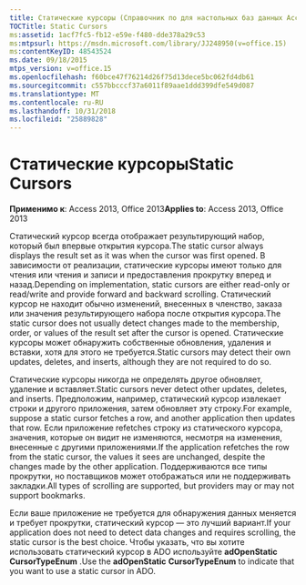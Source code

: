 ```yaml
---
title: Статические курсоры (Справочник по для настольных баз данных Access)
TOCTitle: Static Cursors
ms:assetid: 1acf7fc5-fb12-e59e-f480-dde378a29c53
ms:mtpsurl: https://msdn.microsoft.com/library/JJ248950(v=office.15)
ms:contentKeyID: 48543524
ms.date: 09/18/2015
mtps_version: v=office.15
ms.openlocfilehash: f60bce47f76214d26f75d13dece5bc062fd4db61
ms.sourcegitcommit: c557bbcccf37a6011f89aae1ddd399dfe549d087
ms.translationtype: MT
ms.contentlocale: ru-RU
ms.lasthandoff: 10/31/2018
ms.locfileid: "25889828"
---
```

# <a name="static-cursors"></a><span data-ttu-id="31bea-102">Статические курсоры</span><span class="sxs-lookup"><span data-stu-id="31bea-102">Static Cursors</span></span>


<span data-ttu-id="31bea-103">**Применимо к**: Access 2013, Office 2013</span><span class="sxs-lookup"><span data-stu-id="31bea-103">**Applies to**: Access 2013, Office 2013</span></span>

<span data-ttu-id="31bea-104">Статический курсор всегда отображает результирующий набор, который был впервые открытия курсора.</span><span class="sxs-lookup"><span data-stu-id="31bea-104">The static cursor always displays the result set as it was when the cursor was first opened.</span></span> <span data-ttu-id="31bea-105">В зависимости от реализации, статические курсоры имеют только для чтения или чтения и записи и предоставления прокрутку вперед и назад.</span><span class="sxs-lookup"><span data-stu-id="31bea-105">Depending on implementation, static cursors are either read-only or read/write and provide forward and backward scrolling.</span></span> <span data-ttu-id="31bea-106">Статический курсор не находит обычно изменений, внесенных в членство, заказа или значения результирующего набора после открытия курсора.</span><span class="sxs-lookup"><span data-stu-id="31bea-106">The static cursor does not usually detect changes made to the membership, order, or values of the result set after the cursor is opened.</span></span> <span data-ttu-id="31bea-107">Статические курсоры может обнаружить собственные обновления, удаления и вставки, хотя для этого не требуется.</span><span class="sxs-lookup"><span data-stu-id="31bea-107">Static cursors may detect their own updates, deletes, and inserts, although they are not required to do so.</span></span>

<span data-ttu-id="31bea-108">Статические курсоры никогда не определять другое обновляет, удаление и вставляет.</span><span class="sxs-lookup"><span data-stu-id="31bea-108">Static cursors never detect other updates, deletes, and inserts.</span></span> <span data-ttu-id="31bea-109">Предположим, например, статический курсор извлекает строки и другого приложения, затем обновляет эту строку.</span><span class="sxs-lookup"><span data-stu-id="31bea-109">For example, suppose a static cursor fetches a row, and another application then updates that row.</span></span> <span data-ttu-id="31bea-110">Если приложение refetches строку из статического курсора, значения, которые он видит не изменяются, несмотря на изменения, внесенные с другими приложениями.</span><span class="sxs-lookup"><span data-stu-id="31bea-110">If the application refetches the row from the static cursor, the values it sees are unchanged, despite the changes made by the other application.</span></span> <span data-ttu-id="31bea-111">Поддерживаются все типы прокрутки, но поставщиков может отображаться или не поддерживать закладки.</span><span class="sxs-lookup"><span data-stu-id="31bea-111">All types of scrolling are supported, but providers may or may not support bookmarks.</span></span>

<span data-ttu-id="31bea-112">Если ваше приложение не требуется для обнаружения данных меняется и требует прокрутки, статический курсор — это лучший вариант.</span><span class="sxs-lookup"><span data-stu-id="31bea-112">If your application does not need to detect data changes and requires scrolling, the static cursor is the best choice.</span></span> <span data-ttu-id="31bea-113">Чтобы указать, что вы хотите использовать статический курсор в ADO используйте **adOpenStatic** **CursorTypeEnum** .</span><span class="sxs-lookup"><span data-stu-id="31bea-113">Use the **adOpenStatic** **CursorTypeEnum** to indicate that you want to use a static cursor in ADO.</span></span>

